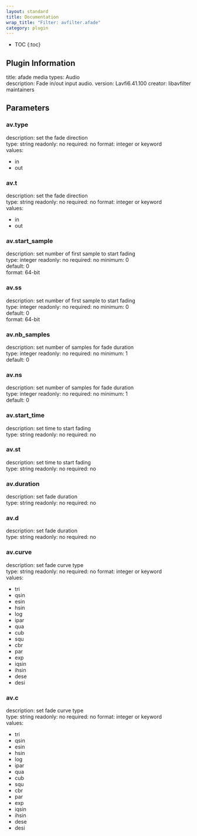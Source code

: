 ```yaml
---
layout: standard
title: Documentation
wrap_title: "Filter: avfilter.afade"
category: plugin
---
```

* TOC
{:toc}

## Plugin Information

title: afade
media types:
Audio  
description: Fade in/out input audio.
version: Lavfi6.41.100
creator: libavfilter maintainers

## Parameters

### av.type

description:
set the fade direction  
type: string
readonly: no
required: no
format: integer or keyword  
values:
* in
* out

### av.t

description:
set the fade direction  
type: string
readonly: no
required: no
format: integer or keyword  
values:
* in
* out

### av.start_sample

description:
set number of first sample to start fading  
type: integer
readonly: no
required: no
minimum: 0  
default: 0  
format: 64-bit  

### av.ss

description:
set number of first sample to start fading  
type: integer
readonly: no
required: no
minimum: 0  
default: 0  
format: 64-bit  

### av.nb_samples

description:
set number of samples for fade duration  
type: integer
readonly: no
required: no
minimum: 1  
default: 0  

### av.ns

description:
set number of samples for fade duration  
type: integer
readonly: no
required: no
minimum: 1  
default: 0  

### av.start_time

description:
set time to start fading  
type: string
readonly: no
required: no

### av.st

description:
set time to start fading  
type: string
readonly: no
required: no

### av.duration

description:
set fade duration  
type: string
readonly: no
required: no

### av.d

description:
set fade duration  
type: string
readonly: no
required: no

### av.curve

description:
set fade curve type  
type: string
readonly: no
required: no
format: integer or keyword  
values:
* tri
* qsin
* esin
* hsin
* log
* ipar
* qua
* cub
* squ
* cbr
* par
* exp
* iqsin
* ihsin
* dese
* desi

### av.c

description:
set fade curve type  
type: string
readonly: no
required: no
format: integer or keyword  
values:
* tri
* qsin
* esin
* hsin
* log
* ipar
* qua
* cub
* squ
* cbr
* par
* exp
* iqsin
* ihsin
* dese
* desi

